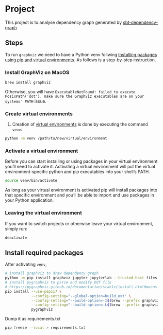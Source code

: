 # Project 

This project is to analyse dependency graph generated by [sbt-dependency-graph]()

## Steps

To run `graphviz` we need to have a Python venv follwing [Installing packages using pip and virtual environments](https://packaging.python.org/en/latest/guides/installing-using-pip-and-virtual-environments/#creating-a-virtual-environment). As follows is a step-by-step instruction.

### Install GraphViz on MacOS

```zsh
brew install graphviz
```

Otherwise, you will have `ExecutableNotFound: failed to execute PosixPath('dot'), make sure the Graphviz executables are on your systems' PATH` issue.

### Create virtual environments

1. Creation of [virtual environments](https://docs.python.org/3/library/venv.html#venv-def) is done by executing the command `venv`:

```zsh
python -m venv /path/to/new/virtual/environment
```
### Activate a virtual environment

Before you can start installing or using packages in your virtual environment you’ll need to activate it. Activating a virtual environment will put the virtual environment-specific python and pip executables into your shell’s PATH.

```zsh
source venv/bin/activate
```

As long as your virtual environment is activated pip will install packages into that specific environment and you’ll be able to import and use packages in your Python application.

### Leaving the virtual environment
If you want to switch projects or otherwise leave your virtual environment, simply run:

```zsh
deactivate
```

## Install required packages

After activating `venv`,

```zsh
# install graphviz to draw dependency graph
python -m pip install graphviz jupyter jupyterlab --trusted-host files.pythonhosted.org --trusted-host pypi.org --trusted-host pypi.python.org --default-timeout=1000
# install pygraphviz to parse and modify DOT file
# https://pygraphviz.github.io/documentation/stable/install.html#macos
pip install --use-pep517 \
            --config-setting="--global-option=build_ext" \
            --config-setting="--build-option=-I$(brew --prefix graphviz)/include/" \
            --config-setting="--build-option=-L$(brew --prefix graphviz)/lib/" \
            pygraphviz
```

Dump it as requirements.txt

```zsh
pip freeze --local > requirements.txt
```

